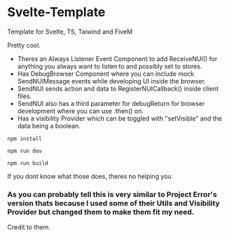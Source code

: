 # Svelte-Template
Template for Svelte, TS, Taiwind and FiveM

Pretty cool.

- Theres an Always Listener Event Component to add ReceiveNUI() for anything you always want to listen to and possibly set to stores.
- Has DebugBrowser Component where you can include mock SendNUIMessage events while developing UI inside the browser.
- SendNUI sends action and data to RegisterNUICallback() inside client files.
- SendNUI also has a third parameter for debugReturn for browser development where you can use .then() on.
- Has a visibility Provider which can be toggled with "setVisible" and the data being a boolean.

`npm install`

`npm run dev`

`npm run build`

If you dont know what those does, theres no helping you

### As you can probably tell this is very similar to Project Error's version thats because I used some of their Utils and Visibility Provider but changed them to make them fit my need.
Credit to them.


